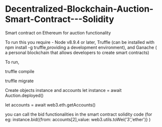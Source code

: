 # Decentralized-Blockchain-Auction-Smart-Contract---Solidity
 Smart contract on Ethereum for auction functionality

To run this you require - Node v8.9.4 or later, Truffle (can be installed with npm install -g truffle,providing a development environment), and Ganache ( a personal blockchain that allows developers to create smart contracts)

To run,

truffle compile

truffle migrate

Create objects instance and accounts
let instance = await Auction.deployed() 

let accounts = await web3.eth.getAccounts()

you can call the bid functionalities in the smart contract solidity code (for eg: instance.bid({from: accounts[2],value: web3.utils.toWei('3','ether')} )
